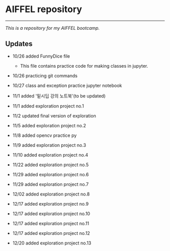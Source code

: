 # AIFFEL repository

---

_This is a repository for my AIFFEL bootcamp._

## Updates

- 10/26 added FunnyDice file
    - This file contains practice code for making classes in jupyter.

- 10/26 practicing git commands

- 10/27 class and exception practice jupyter notebook

- 11/1 added '밑시딥 강의 노트북'(to be updated)

- 11/1 added exploration project no.1

- 11/2 updated final version of  exploration

- 11/5 added exploration project no.2

- 11/8 added opencv practice py

- 11/9 added exploration project no.3

- 11/10 added exploration project no.4

- 11/22 added exploration project no.5

- 11/29 added exploration project no.6

- 11/29 added exploration project no.7

- 12/02 added exploration project no.8

- 12/17 added exploration project no.9

- 12/17 added exploration project no.10

- 12/17 added exploration project no.11

- 12/17 added exploration project no.12

- 12/20 added exploration project no.13 
